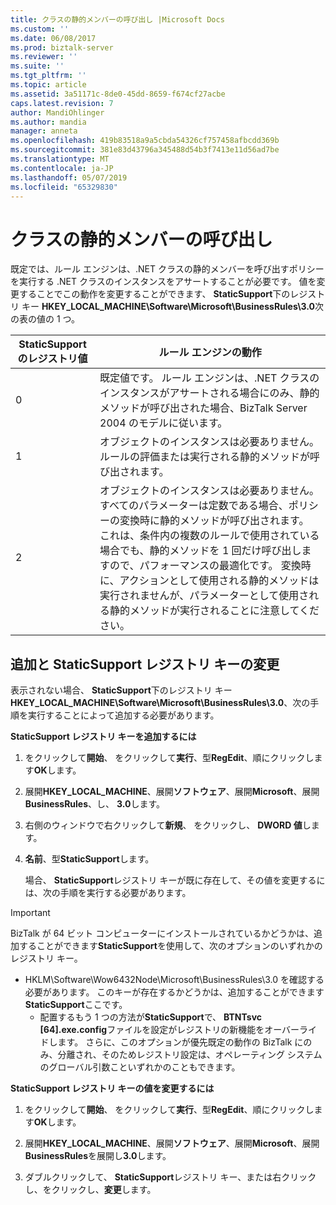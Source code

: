 ```yaml
---
title: クラスの静的メンバーの呼び出し |Microsoft Docs
ms.custom: ''
ms.date: 06/08/2017
ms.prod: biztalk-server
ms.reviewer: ''
ms.suite: ''
ms.tgt_pltfrm: ''
ms.topic: article
ms.assetid: 3a51171c-8de0-45dd-8659-f674cf27acbe
caps.latest.revision: 7
author: MandiOhlinger
ms.author: mandia
manager: anneta
ms.openlocfilehash: 419b83518a9a5cbda54326cf757458afbcdd369b
ms.sourcegitcommit: 381e83d43796a345488d54b3f7413e11d56ad7be
ms.translationtype: MT
ms.contentlocale: ja-JP
ms.lasthandoff: 05/07/2019
ms.locfileid: "65329830"
---
```

# <a name="invoking-static-members-of-a-class"></a>クラスの静的メンバーの呼び出し
既定では、ルール エンジンは、.NET クラスの静的メンバーを呼び出すポリシーを実行する .NET クラスのインスタンスをアサートすることが必要です。 値を変更することでこの動作を変更することができます、 **StaticSupport**下のレジストリ キー **HKEY_LOCAL_MACHINE\Software\Microsoft\BusinessRules\3.0**次の表の値の 1 つ。  
  
|StaticSupport のレジストリ値|ルール エンジンの動作|  
|----------------------------------|--------------------------|  
|0|既定値です。 ルール エンジンは、.NET クラスのインスタンスがアサートされる場合にのみ、静的メソッドが呼び出された場合、BizTalk Server 2004 のモデルに従います。|  
|1|オブジェクトのインスタンスは必要ありません。 ルールの評価または実行される静的メソッドが呼び出されます。|  
|2|オブジェクトのインスタンスは必要ありません。 すべてのパラメーターは定数である場合、ポリシーの変換時に静的メソッドが呼び出されます。 これは、条件内の複数のルールで使用されている場合でも、静的メソッドを 1 回だけ呼び出しますので、パフォーマンスの最適化です。 変換時に、アクションとして使用される静的メソッドは実行されませんが、パラメーターとして使用される静的メソッドが実行されることに注意してください。|  
  
## <a name="adding-and-changing-the-staticsupport-registry-key"></a>追加と StaticSupport レジストリ キーの変更  
 表示されない場合、 **StaticSupport**下のレジストリ キー **HKEY_LOCAL_MACHINE\Software\Microsoft\BusinessRules\3.0**、次の手順を実行することによって追加する必要があります。  
  
 **StaticSupport レジストリ キーを追加するには**  
  
1. をクリックして**開始**、 をクリックして**実行**、型**RegEdit**、順にクリックします**OK**します。  
  
2. 展開**HKEY_LOCAL_MACHINE**、展開**ソフトウェア**、展開**Microsoft**、展開**BusinessRules**、し、 **3.0**します。  
  
3. 右側のウィンドウで右クリックして**新規**、 をクリックし、 **DWORD 値**します。  
  
4. **名前**、型**StaticSupport**します。  
  
   場合、 **StaticSupport**レジストリ キーが既に存在して、その値を変更するには、次の手順を実行する必要があります。  
  
> [!IMPORTANT]
>  BizTalk が 64 ビット コンピューターにインストールされているかどうかは、追加することができます**StaticSupport**を使用して、次のオプションのいずれかのレジストリ キー。  
> 
> - HKLM\Software\Wow6432Node\Microsoft\BusinessRules\3.0 を確認する必要があります。 このキーが存在するかどうかは、追加することができます**StaticSupport**ここです。  
>   -   配置するもう 1 つの方法が**StaticSupport**で、 **BTNTsvc [64].exe.config**ファイルを設定がレジストリの新機能をオーバーライドします。  さらに、このオプションが優先既定の動作の BizTalk にのみ、分離され、そのためレジストリ設定は、オペレーティング システムのグローバル引数こといずれかのこともできます。  
  
 **StaticSupport レジストリ キーの値を変更するには**  
  
1.  をクリックして**開始**、 をクリックして**実行**、型**RegEdit**、順にクリックします**OK**します。  
  
2.  展開**HKEY_LOCAL_MACHINE**、展開**ソフトウェア**、展開**Microsoft**、展開**BusinessRules**を展開し**3.0**します。  
  
3.  ダブルクリックして、 **StaticSupport**レジストリ キー、または右クリックし、をクリックし、**変更**します。